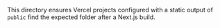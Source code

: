 This directory ensures Vercel projects configured with a static output of `public` find the expected folder after a Next.js build.

